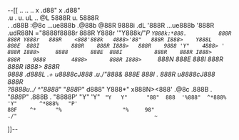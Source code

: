 --[[
                                                                          ..                   .. 
                                                  ..                x .d88"              x .d88"  
             .u    .          u.      uL   ..    @L                  5888R          u.    5888R   
      .    .d88B :@8c   ...ue888b   .@88b  @88R 9888i   .dL          '888R    ...ue888b   '888R   
 .udR88N  ="8888f8888r  888R Y888r '"Y888k/"*P  `Y888k:*888.          888R    888R Y888r   888R   
<888'888k   4888>'88"   888R I888>    Y888L       888E  888I          888R    888R I888>   888R   
9888 'Y"    4888> '     888R I888>     8888       888E  888I          888R    888R I888>   888R   
9888        4888>       888R I888>     `888N      888E  888I          888R    888R I888>   888R   
9888       .d888L .+   u8888cJ888   .u./"888&     888E  888I    .     888R   u8888cJ888    888R   
?8888u../  ^"8888*"     "*888*P"   d888" Y888*"  x888N><888'  .@8c   .888B .  "*888*P"    .888B . 
 "8888P'      "Y"         'Y"      ` "Y   Y"      "88"  888  '%888"  ^*888%     'Y"       ^*888%  
   "P'                                                  88F    ^*      "%                   "%    
                                                       98"                                        
                                                     ./"                                          
                                                    ~`                                            

]]--
